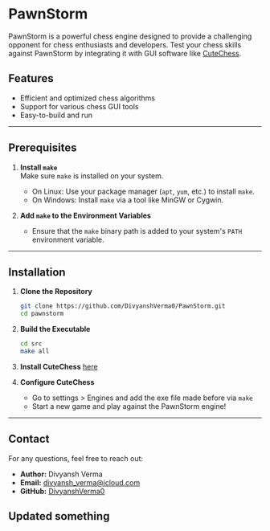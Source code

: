 # PawnStorm

PawnStorm is a powerful chess engine designed to provide a challenging opponent for chess enthusiasts and developers. Test your chess skills against PawnStorm by integrating it with GUI software like [CuteChess](https://github.com/cutechess/cutechess).

## Features
- Efficient and optimized chess algorithms
- Support for various chess GUI tools
- Easy-to-build and run

---

## Prerequisites

1. **Install `make`**  
   Make sure `make` is installed on your system.  
   - On Linux: Use your package manager (`apt`, `yum`, etc.) to install `make`.  
   - On Windows: Install `make` via a tool like MinGW or Cygwin.  

2. **Add `make` to the Environment Variables**  
   - Ensure that the `make` binary path is added to your system's `PATH` environment variable.

---

## Installation

1. **Clone the Repository**
   ```bash
   git clone https://github.com/DivyanshVerma0/PawnStorm.git
   cd pawnstorm
2. **Build the Executable**
   ```bash
   cd src
   make all
3. **Install CuteChess**
   [here](https://github.com/cutechess/cutechess/releases/tag/v1.4.0-beta3)

4. **Configure CuteChess**
   - Go to settings > Engines and add the exe file made before via `make`
   - Start a new game and play against the PawnStorm engine!

---
  
## Contact

For any questions, feel free to reach out:


- **Author:** Divyansh Verma  
- **Email:** [divyansh_verma@icloud.com](mailto:divyansh_verma@icloud.com)  
- **GitHub:** [DivyanshVerma0](https://github.com/DivyanshVerma0)

   

## Updated something
